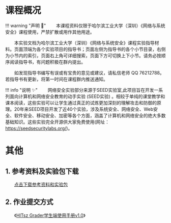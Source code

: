 # 课程概况

<!-- 网页用途声明————建议保留！ -->
!!! warning "声明 :loudspeaker:"
    &emsp;&emsp;本课程资料仅限于哈尔滨工业大学（深圳）《网络与系统安全》课程使用，严禁扩散或用作其他用途。

&emsp;&emsp;本实验文档为哈尔滨工业大学（深圳）《网络与系统安全》课程实验指导材料。页面顶端为各个实验项目的指导书；页面左侧为指导书的各个小节目录，右侧为小节内的索引，页面右上角可详细搜索，页面下方可切换上下小节。请务必按顺序阅读指导书，有问题积极在群内提出。

&emsp;&emsp;如发现指导书编写有误或有宝贵的意见或建议，请私信老师 QQ 76212788。若指导书有更新，将第一时间在课程群内推送通知。

!!! info "说明 :sparkles:"
    &emsp;&emsp;网络安全实验部分来源于SEED实验室,此项目旨在开发一系列面向计算机和网络安全教育的动手实验 (SEED实验) 。相较于单纯的课堂教学和课本阅读，这些实验可以让学生通过真正的试炼更加深刻的理解攻击和防御的原理。20年来SEED项目开发了近40个实验，涉及系统安全、网络安全、Web安全、软件安全、移动安全、加密等各个方面，涵盖了计算机和网络安全的绝大多数基础知识。这些实验完全开源供大家免费使用(网址：https://seedsecuritylabs.org/)。




# 其他

## 1. 参考资料及实验包下载

&emsp;&emsp;[点击下载参考资料和实验包](https://gitee.com/hitsz-cslab/net-work-security/tree/master/stupkt)

## 2. 作业提交方式

&emsp;&emsp;《[HITsz Grader学生端使用手册v1.0](https://gitee.com/hitsz-cslab/net-work-security/blob/master/stupkt/HITsz%20Grader%E5%AD%A6%E7%94%9F%E7%AB%AF%E4%BD%BF%E7%94%A8%E6%89%8B%E5%86%8CV1.0.pdf)》
